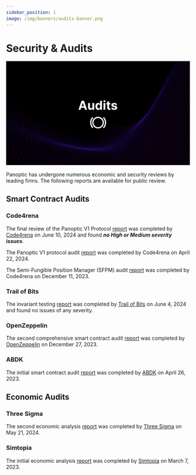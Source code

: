 ```yaml
---
sidebar_position: 1
image: /img/banners/audits-banner.png
---
```

 
# Security & Audits

![](./audits-banner.png)

Panoptic has undergone numerous economic and security reviews by leading firms. The following reports are available for public review.

## Smart Contract Audits

### Code4rena
The final review of the Panoptic V1 Protocol [report](https://code4rena.com/reports/2024-06-panoptic) was completed by [Code4rena](https://code4rena.com/) on June 10, 2024 and found _**no High or Medium severity issues**_.

The Panoptic V1 protocol audit [report](https://code4rena.com/reports/2024-04-panoptic) was completed by Code4rena on April 22, 2024.

The Semi-Fungible Position Manager (SFPM) audit [report](https://code4rena.com/reports/2023-11-panoptic) was completed by Code4rena on December 11, 2023.

### Trail of Bits
The invariant testing [report](/pdf/TrailOfBits_Panoptic.pdf) was completed by [Trail of Bits](https://www.trailofbits.com/) on June 4, 2024 and found no issues of any severity.

### OpenZeppelin
The second comprehensive smart contract audit [report](/pdf/OpenZeppelin_Panoptic.pdf) was completed by [OpenZeppelin](https://www.openzeppelin.com/) on December 27, 2023.

### ABDK
The initial smart contract audit [report](/pdf/ABDK_Panoptic.pdf) was completed by [ABDK](https://abdk.consulting/) on April 26, 2023.

## Economic Audits

### Three Sigma
The second economic analysis [report](/pdf/ThreeSigma_Panoptic.pdf) was completed by [Three Sigma](https://threesigma.xyz/) on May 21, 2024.

### Simtopia
The initial economic analysis [report](/pdf/Simtopia_Panoptic.pdf) was completed by [Simtopia](https://www.simtopia.ai/) on March 7, 2023.